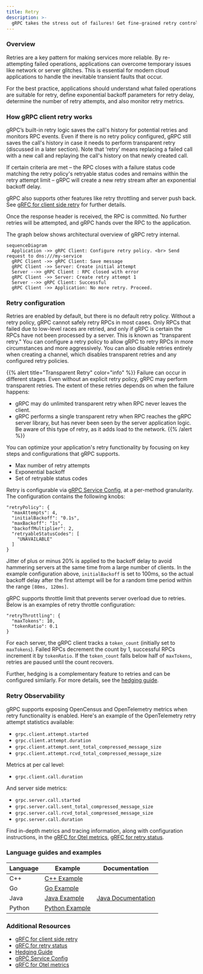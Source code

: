 ```yaml
---
title: Retry 
description: >-
  gRPC takes the stress out of failures! Get fine-grained retry control and detailed insights with OpenCensus and OpenTelemetry support.
---
```


### Overview

Retries are a key pattern for making services more reliable. By re-attempting failed operations, applications can overcome temporary issues like network or server glitches. This is essential for modern cloud applications to handle the inevitable transient faults that occur.

For the best practice, applications should understand what failed operations are suitable for retry, define exponential backoff parameters for retry delay, determine the number of retry attempts, and also monitor retry metrics.


### How gRPC client retry works

gRPC’s built-in retry logic saves the call's history for potential retries and monitors RPC events. Even if there is no retry policy configured, gRPC still saves the call's history in case it needs to perform transparent retry (discussed in a later section). Note that ‘retry’ means replacing a failed call with a new call and replaying the call's history on that newly created call.

If certain criteria are met – the RPC closes with a failure status code matching the retry policy's retryable status codes and remains within the retry attempt limit – gRPC will create a new retry stream after an exponential backoff delay.

gRPC also supports other features like retry throttling and server push back. See [gRFC for client side retry] for further details.

Once the response header is received, the RPC is committed. No further retries will be attempted, and gRPC hands over the RPC to the application.

The graph below shows architectural overview of gRPC retry internal.


```mermaid
sequenceDiagram
  Application ->> gRPC Client: Configure retry policy. <br> Send request to dns:///my-service
  gRPC Client ->> gRPC Client: Save message
  gRPC Client ->> Server: Create initial attempt
  Server -->> gRPC Client : RPC closed with error 
  gRPC Client ->> Server: Create retry attempt 1 
  Server -->> gRPC Client: Successful 
  gRPC Client ->> Application: No more retry. Proceed.
```

### Retry configuration
Retries are enabled by default, but there is no default retry policy. Without a retry policy, gRPC cannot safely retry RPCs in most cases. Only RPCs that failed due to low-level races are retried, and only if gRPC is certain the RPCs have not been processed by a server. This is known as "transparent retry." You can configure a retry policy to allow gRPC to retry RPCs in more circumstances and more aggressively. You can also disable retries entirely when creating a channel, which disables transparent retries and any configured retry policies.

{{% alert title="Transparent Retry" color="info" %}}
Failure can occur in different stages. Even without an explicit retry policy, gRPC may perform transparent retries. The extent of these retries depends on when the failure happens:
* gRPC may do unlimited transparent retry when RPC never leaves the client.
* gRPC performs a single transparent retry when RPC reaches the gRPC server library, but has never been seen by the server application logic. Be aware of this type of retry, as it adds load to the network.
  {{% /alert %}}

You can optimize your application's retry functionality by focusing on key steps and configurations that gRPC supports.
* Max number of retry attempts
* Exponential backoff 
* Set of retryable status codes

Retry is configurable via [gRPC Service Config], at a per-method granularity.
  The configuration contains the following knobs:

```
"retryPolicy": {
  "maxAttempts": 4,
  "initialBackoff": "0.1s",
  "maxBackoff": "1s",
  "backoffMultiplier": 2,
  "retryableStatusCodes": [
    "UNAVAILABLE"
  ]
}
```

Jitter of plus or minus 20% is applied to the backoff delay to avoid hammering servers at the same time from a large number of clients.  In the example configuration above, `initialBackoff` is set to 100ms, so the actual backoff delay after the first attempt will be for a random time period within the range `[80ms, 120ms]`.

gRPC supports throttle limit that prevents server overload due to retries. Below is an examples of retry throttle configuration:

```
"retryThrottling": {
  "maxTokens": 10,
  "tokenRatio": 0.1
}
```

For each server, the gRPC client tracks a `token_count` (initially set to `maxTokens`). Failed RPCs decrement the count by 1, successful RPCs increment it by  `tokenRatio`.  If the `token_count` falls below half of `maxTokens`, retries are paused until the count recovers.

Further, hedging is a complementary feature to retries and can be configured similarly. For more details, see the [hedging guide].

### Retry Observability

gRPC supports exposing OpenCensus and OpenTelemetry metrics when retry functionality is enabled. Here's an example of the OpenTelemetry retry attempt statistics available:
* `grpc.client.attempt.started`
* `grpc.client.attempt.duration`
* `grpc.client.attempt.sent_total_compressed_message_size`
* `grpc.client.attempt.rcvd_total_compressed_message_size`

Metrics at per cal level:
* `grpc.client.call.duration`

And server side metrics:
* `grpc.server.call.started`
* `grpc.server.call.sent_total_compressed_message_size`
* `grpc.server.call.rcvd_total_compressed_message_size`
* `grpc.server.call.duration`

Find in-depth metrics and tracing information, along with configuration instructions, in the [gRFC for Otel metrics], [gRFC for retry status].




### Language guides and examples

| Language | Example          | Documentation        |
|----------|------------------|----------------------|
| C++      | [C++ Example]    |                      |
| Go       | [Go Example]     | 		                 |
| Java     | [Java Example]   | [Java Documentation] |
| Python   | [Python Example] |                      | 


### Additional Resources

* [gRFC for client side retry]
* [gRFC for retry status]
* [Hedging Guide]
* [gRPC Service Config]
* [gRFC for Otel metrics]

[gRFC for client side retry]: https://github.com/grpc/proposal/blob/master/A6-client-retries.md  
[gRFC for retry status]:https://github.com/grpc/proposal/blob/master/A45-retry-stats.md
[C++ Example]: https://github.com/grpc/grpc/tree/master/examples/cpp/retry
[Go Example]: https://github.com/grpc/grpc-go/tree/master/examples/features/retry
[Java Example]: https://github.com/grpc/grpc-java/tree/master/examples/src/main/java/io/grpc/examples/retrying
[Python Example]: https://github.com/grpc/grpc/tree/master/examples/python/retry
[Java Documentation]: https://grpc.github.io/grpc-java/javadoc/io/grpc/ManagedChannelBuilder.html#enableRetry()
[Hedging Guide]: /docs/guides/request-hedging/
[gRPC Service Config]: /docs/guides/service-config
[gRFC for Otel metrics]:https://github.com/grpc/proposal/blob/master/A66-otel-stats.md


